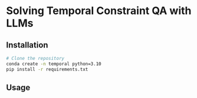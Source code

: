 # Solving Temporal Constraint QA with LLMs

## Installation

```bash
# Clone the repository
conda create -n temporal python=3.10
pip install -r requirements.txt
```

## Usage
